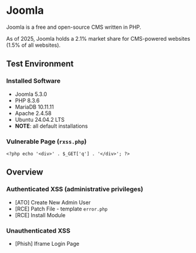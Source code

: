 # Joomla

Joomla is a free and open-source CMS written in PHP.

As of 2025, Joomla holds a 2.1% market share for CMS-powered websites (1.5% of all websites).

## Test Environment

### Installed Software

* Joomla 5.3.0
* PHP 8.3.6
* MariaDB 10.11.11
* Apache 2.4.58
* Ubuntu 24.04.2 LTS
* **NOTE**: all default installations

### Vulnerable Page (`rxss.php`)

```
<?php echo '<div>' . $_GET['q'] . '</div>'; ?>
```

## Overview

### Authenticated XSS (administrative privileges)

* [ATO] Create New Admin User
* [RCE] Patch File - template `error.php`
* [RCE] Install Module 

### Unauthenticated XSS

* [Phish] Iframe Login Page
